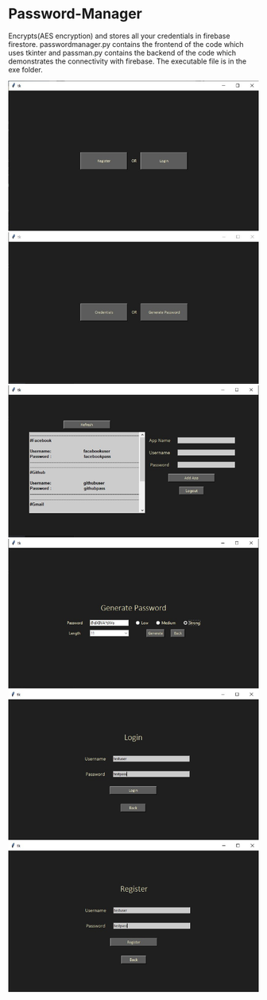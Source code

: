 # Password-Manager
Encrypts(AES encryption) and stores all your credentials in firebase firestore. passwordmanager.py contains the frontend of the code which uses tkinter and passman.py contains the backend of the code which demonstrates the connectivity with firebase. The executable file is in the exe folder.

![](images/first.jpg)
![](images/second.jpg)
![](images/main.jpg)
![](images/generate.jpg)
![](images/login.jpg)
![](images/register.jpg)

